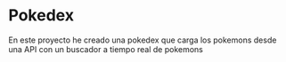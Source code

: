 # Pokedex
En este proyecto he creado una pokedex que carga los pokemons desde una API con un buscador a tiempo real de pokemons
